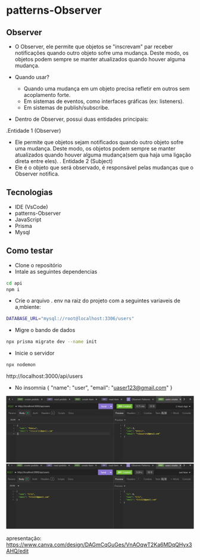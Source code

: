 # patterns-Observer

## Observer

- O Observer, ele permite que objetos se "inscrevam" par receber notificações quando outro
objeto sofre uma mudança. Deste modo, os objetos podem sempre se manter atualizados quando
houver alguma mudança.

- Quando usar?
  - Quando uma mudança em um objeto precisa refletir em outros sem acoplamento forte.
  - Em sistemas de eventos, como interfaces gráficas (ex: listeners).
  - Em sistemas de publish/subscribe.

- Dentro de  Observer, possui duas entidades principais: 

 .Entidade 1 (Observer)
- Ele permite que objetos sejam notificados quando outro objeto sofre uma mudança. Deste modo, os objetos podem sempre se manter atualizados quando houver alguma mudança(sem qua haja uma ligação direta entre eles).
 . Entidade 2 (Subject)
- Ele é o objeto que será observado, é responsável pelas mudanças que o Observer notifica.

## Tecnologias
- IDE (VsCode)
- patterns-Observer
- JavaScript
- Prisma 
- Mysql

## Como testar
- Clone o repositório
- Intale as seguintes dependencias
```bash
cd api 
npm i
```
- Crie o arquivo . env na raiz do projeto com a seguintes variaveis de a,mbiente:
````bash
DATABASE_URL="mysql://root@localhost:3306/users"
````

- Migre o bando de dados 
```bash
npx prisma migrate dev --name init
```
- Inicie o servidor 
```bash
npx nodemon
```



http://localhost:3000/api/users
- No insomnia 
{
  "name": "user",
  "email": "uaser123@gmail.com"
}

![Imagem1](i1.png)
![Imagem1](i2.png)







apresentação: https://www.canva.com/design/DAGmCqGuGes/VnAOqwT2Ka6MDqQHyx3AHQ/edit

